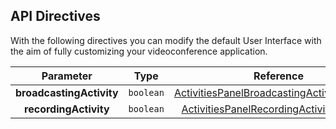 ## API Directives
With the following directives you can modify the default User Interface with the aim of fully customizing your videoconference application.

<!-- start-dynamic-api-directives-content -->
| **Parameter** | **Type** | **Reference** | 
|:--------------------------------: | :-------: | :---------------------------------------------: |
| **broadcastingActivity** | `boolean` | [ActivitiesPanelBroadcastingActivityDirective](../directives/ActivitiesPanelBroadcastingActivityDirective.html) |
| **recordingActivity** | `boolean` | [ActivitiesPanelRecordingActivityDirective](../directives/ActivitiesPanelRecordingActivityDirective.html) |
<!-- end-dynamic-api-directives-content -->